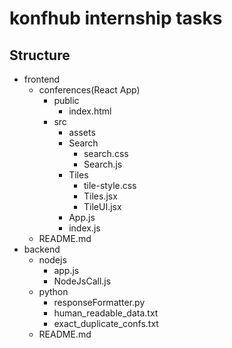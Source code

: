 # konfhub internship tasks

## Structure

- frontend
    - conferences(React App)
        - public
            - index.html
        - src
            - assets
            - Search
                - search.css
                - Search.js
            - Tiles
                - tile-style.css
                - Tiles.jsx
                - TileUI.jsx
            - App.js
            - index.js
    - README.md
- backend
    - nodejs
        - app.js
        - NodeJsCall.js
    - python
        - responseFormatter.py
        - human_readable_data.txt
        - exact_duplicate_confs.txt
    - README.md